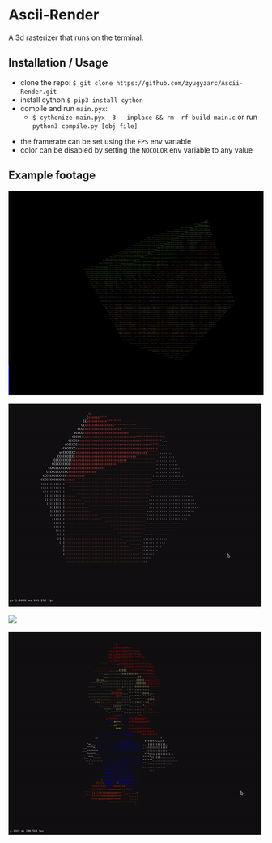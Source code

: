 # Ascii-Render
A 3d rasterizer that runs on the terminal.

## Installation / Usage
- clone the repo: `$ git clone https://github.com/zyugyzarc/Ascii-Render.git`
- install cython `$ pip3 install cython`
- compile and run `main.pyx`:
  - `$ cythonize main.pyx -3 --inplace && rm -rf build main.c`
  or run `python3 compile.py [obj file]`
* the framerate can be set using the `FPS` env variable
* color can be disabled by setting the `NOCOLOR` env variable to any value

## Example footage

![](https://raw.githubusercontent.com/zyugyzarc/Ascii-Render/main/.github/textured.gif)

![](https://raw.githubusercontent.com/zyugyzarc/Ascii-Render/main/.github/color_example.gif)

![](https://raw.githubusercontent.com/zyugyzarc/Ascii-Render/main/.github/suzane_mouse.gif)

![](https://raw.githubusercontent.com/zyugyzarc/Ascii-Render/main/.github/mario.gif)

